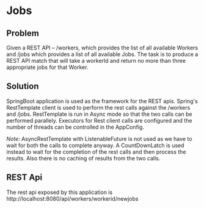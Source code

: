 # Jobs

## Problem
Given a REST API – /workers, which provides the list of all available Workers and /jobs which provides a list of all available Jobs. The task is to produce a REST API match that will take a workerId and return no more than three appropriate jobs for that Worker.

## Solution
SpringBoot application is used as the framework for the REST apis. Spring's RestTemplate client is used to perform the rest calls against the /workers and /jobs. RestTemplate is run in Async mode so that the two calls can be performed parallely. Executors for Rest client calls are configured and the number of threads can be controlled in the AppConfig.

<em>Note:</em> AsyncRestTemplate with ListenableFuture is not used as we have to wait for both the calls to complete anyway. A CountDownLatch is used instead to wait for the completion of the rest calls and then process the results.
Also there is no caching of results from the two calls.

## REST Api
The rest api exposed by this application is <br>
                http://localhost:8080/api/workers/workerid/newjobs <br>
  
